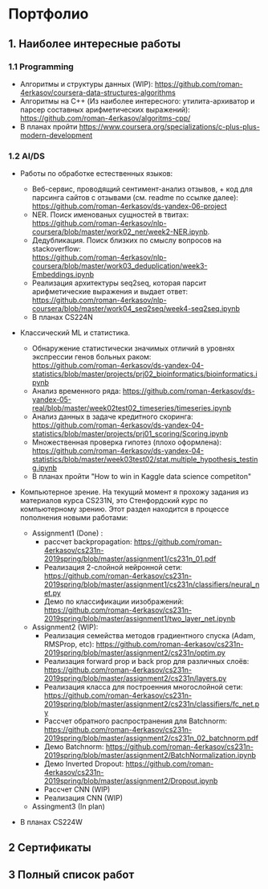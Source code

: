 # Портфолио

## 1. Наиболее интересные работы

### 1.1 Programming
- Алгоритмы и структуры данных (WIP): https://github.com/roman-4erkasov/coursera-data-structures-algorithms  
- Алгоритмы на C++ (Из наиболее интересного: утилита-архиватор и парсер составных арифметических выражений): https://github.com/roman-4erkasov/algoritms-cpp/
- В планах пройти https://www.coursera.org/specializations/c-plus-plus-modern-development

### 1.2 AI/DS
- Работы по обработке естественных языков:  
  - Веб-сервис, проводящий сентимент-анализ отзывов, + код для парсинга сайтов с отзывами (см. readme по ссылке далее):   
      https://github.com/roman-4erkasov/ds-yandex-06-project  
  - NER. Поиск именованых сущностей в твитах: 
      https://github.com/roman-4erkasov/nlp-coursera/blob/master/work02_ner/week2-NER.ipynb. 
  - Дедубликация. Поиск близких по смыслу вопросов на stackoverflow:  
      https://github.com/roman-4erkasov/nlp-coursera/blob/master/work03_deduplication/week3-Embeddings.ipynb  
  - Реализация архитектуры seq2seq, которая парсит арифметические выражения и выдает ответ:  
      https://github.com/roman-4erkasov/nlp-coursera/blob/master/work04_seq2seq/week4-seq2seq.ipynb  
  - В планах CS224N
 
- Классический ML и статистика.  
  - Обнаружение статистически значимых отличий в уровнях экспрессии генов больных раком:  
   https://github.com/roman-4erkasov/ds-yandex-04-statistics/blob/master/projects/prj02_bioinformatics/bioinformatics.ipynb  
  - Анализ временного ряда: https://github.com/roman-4erkasov/ds-yandex-05-real/blob/master/week02test02_timeseries/timeseries.ipynb  
  - Анализ данных в задаче кредитного скоринга: https://github.com/roman-4erkasov/ds-yandex-04-statistics/blob/master/projects/prj01_scoring/Scoring.ipynb  
  - Множественная проверка гипотез (плохо оформлена): https://github.com/roman-4erkasov/ds-yandex-04-statistics/blob/master/week03test02/stat.multiple_hypothesis_testing.ipynb  
  - В планах пройти "How to win in Kaggle data science competiton"
- Компьютерное зрение. На текущий момент я прохожу задания из материалов курса CS231N, это Стенфордский курс по компьютерному зрению. Этот раздел находится в процессе пополнения новыми работами:  
  - Assignment1 (Done) :
    - рассчет backpropagation: https://github.com/roman-4erkasov/cs231n-2019spring/blob/master/assignment1/cs231n_01.pdf  
    - Реализация 2-слойной нейронной сети: https://github.com/roman-4erkasov/cs231n-2019spring/blob/master/assignment1/cs231n/classifiers/neural_net.py
    - Демо по классификации иизображений: https://github.com/roman-4erkasov/cs231n-2019spring/blob/master/assignment1/two_layer_net.ipynb 
  - Assignment2 (WIP):
    - Реализация семейства методов градиентного спуска (Adam, RMSProp, etc): https://github.com/roman-4erkasov/cs231n-2019spring/blob/master/assignment2/cs231n/optim.py
    - Реализация forward prop и back prop для различных слоёв: https://github.com/roman-4erkasov/cs231n-2019spring/blob/master/assignment2/cs231n/layers.py
    - Реализация класса для построенния многослойной сети: https://github.com/roman-4erkasov/cs231n-2019spring/blob/master/assignment2/cs231n/classifiers/fc_net.py
    - Рассчет обратного распространения для Batchnorm: https://github.com/roman-4erkasov/cs231n-2019spring/blob/master/assignment2/cs231n_02_batchnorm.pdf
    - Демо Batchnorm: https://github.com/roman-4erkasov/cs231n-2019spring/blob/master/assignment2/BatchNormalization.ipynb
    - Демо Inverted Dropout: https://github.com/roman-4erkasov/cs231n-2019spring/blob/master/assignment2/Dropout.ipynb
    - Рассчет CNN (WIP)
    - Реализация CNN (WIP)
  - Assingment3 (In plan)
  
- В планах CS224W



## 2 Сертификаты

## 3 Полный список работ
